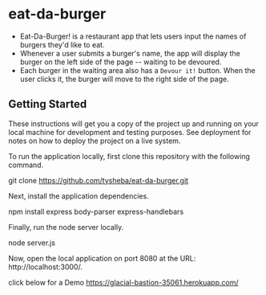 # eat-da-burger

* Eat-Da-Burger! is a restaurant app that lets users input the names of burgers they'd like to eat.
* Whenever a user submits a burger's name, the app will display the burger on the left side of the page -- waiting to be devoured.
* Each burger in the waiting area also has a `Devour it!` button. When the user clicks it, the burger will move to the right side of the page.

## Getting Started

These instructions will get you a copy of the project up and running on your local machine for development and testing purposes. See deployment for notes on how to deploy the project on a live system.

To run the application locally, first clone this repository with the following command.

git clone https://github.com/tysheba/eat-da-burger.git

Next, install the application dependencies.

npm install express body-parser express-handlebars

Finally, run the node server locally.

node server.js

Now, open the local application on port 8080 at the URL: http://localhost:3000/.


click below for a Demo
https://glacial-bastion-35061.herokuapp.com/

